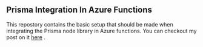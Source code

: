 ## Prisma Integration In Azure Functions
This repostory contains the basic setup that should be made when integrating the Prisma node library in Azure functions. 
You can checkout my post on it [here](https://swacblooms.com/using-prisma-in-azure-functions) .